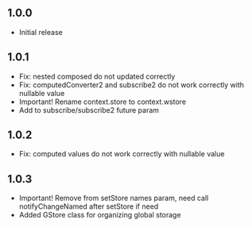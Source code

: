 ## 1.0.0

* Initial release

## 1.0.1

* Fix: nested composed do not updated correctly
* Fix: computedConverter2 and subscribe2 do not work correctly with nullable value
* Important! Rename context.store to context.wstore
* Add to subscribe/subscribe2 future param

## 1.0.2

* Fix: computed values do not work correctly with nullable value

## 1.0.3

* Important! Remove from setStore names param, need call notifyChangeNamed after setStore if need
* Added GStore class for organizing global storage
